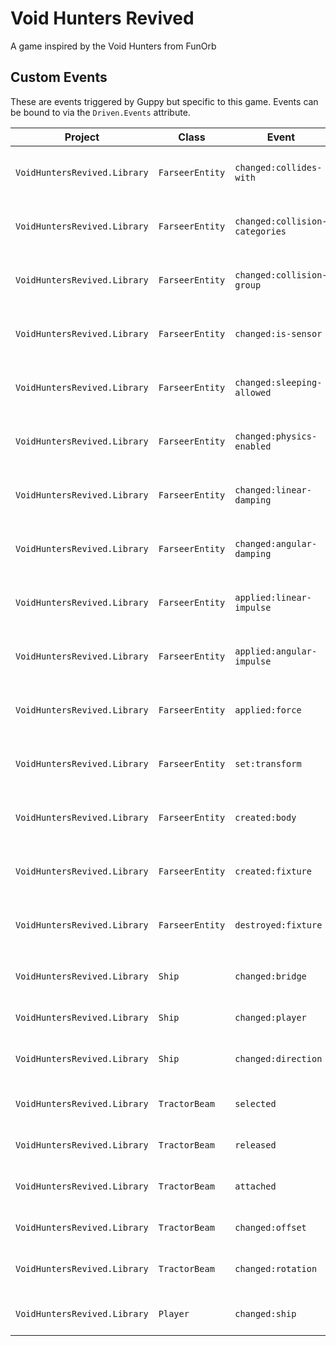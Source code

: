 # Void Hunters Revived
A game inspired by the Void Hunters from FunOrb

## Custom Events
These are events triggered by Guppy but specific to this game. Events can be bound to via the `Driven.Events` attribute.

| Project | Class | Event | Arg | Description |
| ------- | ----- | ----- | --- | ----------- |
| `VoidHuntersRevived.Library` | `FarseerEntity` | `changed:collides-with` | `Category` | Invoked after the FarseerEntity's CollidesWith attribute is changed. |
| `VoidHuntersRevived.Library` | `FarseerEntity` | `changed:collision-categories` | `Category` | Invoked after the FarseerEntity's CollisionCategories attribute is changed. |
| `VoidHuntersRevived.Library` | `FarseerEntity` | `changed:collision-group` | `Int16` | Invoked after the FarseerEntity's CollisionGroup attribute is changed. |
| `VoidHuntersRevived.Library` | `FarseerEntity` | `changed:is-sensor` | `Boolean` | Invoked after the FarseerEntity's IsSensor attribute is changed. |
| `VoidHuntersRevived.Library` | `FarseerEntity` | `changed:sleeping-allowed` | `Boolean` | Invoked after the FarseerEntity's SleepingAllowed attribute is changed. |
| `VoidHuntersRevived.Library` | `FarseerEntity` | `changed:physics-enabled` | `Boolean` | Invoked after the FarseerEntity's PhysicsEnabled attribute is changed. |
| `VoidHuntersRevived.Library` | `FarseerEntity` | `changed:linear-damping` | `Single` | Invoked after the FarseerEntity's LinearDamping attribute is changed. |
| `VoidHuntersRevived.Library` | `FarseerEntity` | `changed:angular-damping` | `Single` | Invoked after the FarseerEntity's AngularDamping attribute is changed. |
| `VoidHuntersRevived.Library` | `FarseerEntity` | `applied:linear-impulse` | `Vector2` | Invoked after the FarseerEntity's ApplyLinearImpulse method is called. |
| `VoidHuntersRevived.Library` | `FarseerEntity` | `applied:angular-impulse` | `Single` | Invoked after the FarseerEntity's ApplyAngularImpulse method is called. |
| `VoidHuntersRevived.Library` | `FarseerEntity` | `applied:force` | `ForceEventArgs` | Invoked after the FarseerEntity's ApplyForce method is called. |
| `VoidHuntersRevived.Library` | `FarseerEntity` | `set:transform` | `Body` | Invoked after the FarseerEntity's SetTransform method is called. |
| `VoidHuntersRevived.Library` | `FarseerEntity` | `created:body` | `Body` | Invoked after the FarseerEntity's CreateBody method is called. |
| `VoidHuntersRevived.Library` | `FarseerEntity` | `created:fixture` | `Fixture` | Invoked after the FarseerEntity's CreateFixture method is called. |
| `VoidHuntersRevived.Library` | `FarseerEntity` | `destroyed:fixture` | `Fixture` | Invoked after the FarseerEntity's DestroyFixture method is called. |
| | | | |
| `VoidHuntersRevived.Library` | `Ship` | `changed:bridge` | `ShipPart` | Invoked after the Ship's Bridge is changed. |
| `VoidHuntersRevived.Library` | `Ship` | `changed:player` | `Player` | Invoked after the Ship's Player is changed. |
| `VoidHuntersRevived.Library` | `Ship` | `changed:direction` | `Direction` | Invoked after one of the Ship's directions is changed. |
| | | | |
| `VoidHuntersRevived.Library` | `TractorBeam` | `selected` | `ShipPart` | Invoked after the Ship's Bridge is changed. |
| `VoidHuntersRevived.Library` | `TractorBeam` | `released` | `ShipPart` | Invoked after the Ship's Player is changed. |
| `VoidHuntersRevived.Library` | `TractorBeam` | `attached` | `ShipPart` | Invoked after one of the Ship's directions is changed. |
| `VoidHuntersRevived.Library` | `TractorBeam` | `changed:offset` | `Vector2` | Invoked after one of the Ship's directions is changed. |
| `VoidHuntersRevived.Library` | `TractorBeam` | `changed:rotation` | `Single` | Invoked after one of the Ship's directions is changed. |
| | | | |
| `VoidHuntersRevived.Library` | `Player` | `changed:ship` | `Ship` | Invoked after the Player's Ship is changed. |
